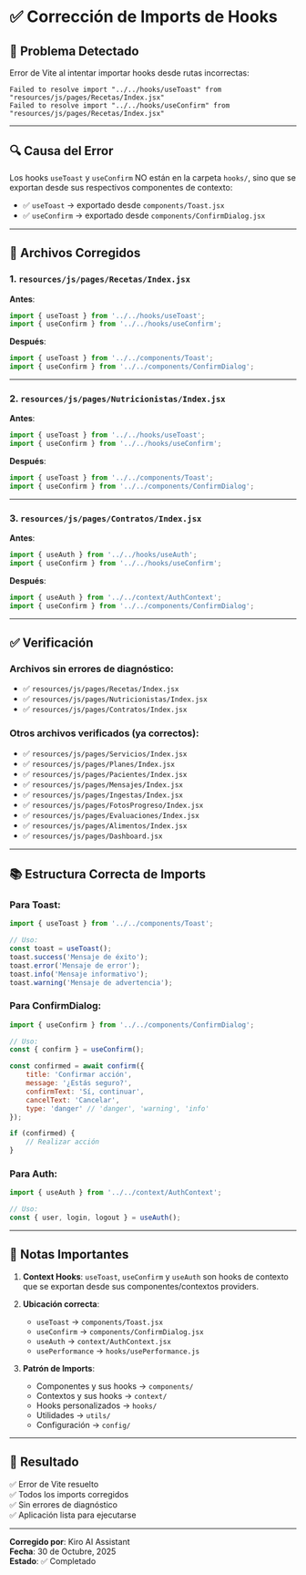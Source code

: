 # ✅ Corrección de Imports de Hooks

## 🐛 Problema Detectado

Error de Vite al intentar importar hooks desde rutas incorrectas:

```
Failed to resolve import "../../hooks/useToast" from "resources/js/pages/Recetas/Index.jsx"
Failed to resolve import "../../hooks/useConfirm" from "resources/js/pages/Recetas/Index.jsx"
```

---

## 🔍 Causa del Error

Los hooks `useToast` y `useConfirm` NO están en la carpeta `hooks/`, sino que se exportan desde sus respectivos componentes de contexto:

- ✅ `useToast` → exportado desde `components/Toast.jsx`
- ✅ `useConfirm` → exportado desde `components/ConfirmDialog.jsx`

---

## 🔧 Archivos Corregidos

### 1. `resources/js/pages/Recetas/Index.jsx`

**Antes**:
```javascript
import { useToast } from '../../hooks/useToast';
import { useConfirm } from '../../hooks/useConfirm';
```

**Después**:
```javascript
import { useToast } from '../../components/Toast';
import { useConfirm } from '../../components/ConfirmDialog';
```

---

### 2. `resources/js/pages/Nutricionistas/Index.jsx`

**Antes**:
```javascript
import { useToast } from '../../hooks/useToast';
import { useConfirm } from '../../hooks/useConfirm';
```

**Después**:
```javascript
import { useToast } from '../../components/Toast';
import { useConfirm } from '../../components/ConfirmDialog';
```

---

### 3. `resources/js/pages/Contratos/Index.jsx`

**Antes**:
```javascript
import { useAuth } from '../../hooks/useAuth';
import { useConfirm } from '../../hooks/useConfirm';
```

**Después**:
```javascript
import { useAuth } from '../../context/AuthContext';
import { useConfirm } from '../../components/ConfirmDialog';
```

---

## ✅ Verificación

### Archivos sin errores de diagnóstico:
- ✅ `resources/js/pages/Recetas/Index.jsx`
- ✅ `resources/js/pages/Nutricionistas/Index.jsx`
- ✅ `resources/js/pages/Contratos/Index.jsx`

### Otros archivos verificados (ya correctos):
- ✅ `resources/js/pages/Servicios/Index.jsx`
- ✅ `resources/js/pages/Planes/Index.jsx`
- ✅ `resources/js/pages/Pacientes/Index.jsx`
- ✅ `resources/js/pages/Mensajes/Index.jsx`
- ✅ `resources/js/pages/Ingestas/Index.jsx`
- ✅ `resources/js/pages/FotosProgreso/Index.jsx`
- ✅ `resources/js/pages/Evaluaciones/Index.jsx`
- ✅ `resources/js/pages/Alimentos/Index.jsx`
- ✅ `resources/js/pages/Dashboard.jsx`

---

## 📚 Estructura Correcta de Imports

### Para Toast:
```javascript
import { useToast } from '../../components/Toast';

// Uso:
const toast = useToast();
toast.success('Mensaje de éxito');
toast.error('Mensaje de error');
toast.info('Mensaje informativo');
toast.warning('Mensaje de advertencia');
```

### Para ConfirmDialog:
```javascript
import { useConfirm } from '../../components/ConfirmDialog';

// Uso:
const { confirm } = useConfirm();

const confirmed = await confirm({
    title: 'Confirmar acción',
    message: '¿Estás seguro?',
    confirmText: 'Sí, continuar',
    cancelText: 'Cancelar',
    type: 'danger' // 'danger', 'warning', 'info'
});

if (confirmed) {
    // Realizar acción
}
```

### Para Auth:
```javascript
import { useAuth } from '../../context/AuthContext';

// Uso:
const { user, login, logout } = useAuth();
```

---

## 📝 Notas Importantes

1. **Context Hooks**: `useToast`, `useConfirm` y `useAuth` son hooks de contexto que se exportan desde sus componentes/contextos providers.

2. **Ubicación correcta**:
   - `useToast` → `components/Toast.jsx`
   - `useConfirm` → `components/ConfirmDialog.jsx`
   - `useAuth` → `context/AuthContext.jsx`
   - `usePerformance` → `hooks/usePerformance.js`

3. **Patrón de Imports**:
   - Componentes y sus hooks → `components/`
   - Contextos y sus hooks → `context/`
   - Hooks personalizados → `hooks/`
   - Utilidades → `utils/`
   - Configuración → `config/`

---

## 🎯 Resultado

✅ Error de Vite resuelto  
✅ Todos los imports corregidos  
✅ Sin errores de diagnóstico  
✅ Aplicación lista para ejecutarse

---

**Corregido por**: Kiro AI Assistant  
**Fecha**: 30 de Octubre, 2025  
**Estado**: ✅ Completado
